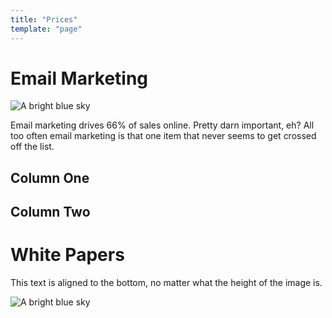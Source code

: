 ```yaml
---
title: "Prices"
template: "page"
---
```

<h1 class="f2 tc lh-title">Email Marketing</h1> 
<div class="dt mw6 center pv4 pv5-m pv4-ns">
  <div class="dtc v-btm">
    <img src="https://louisedigitalagency.com/wp-content/uploads/2019/04/Optimized-louise-digital-agency-email-marketing-1024x683.jpg" alt="A bright blue sky" class="mw5 db" />
  </div>
  <div class="dtc v-btm pl3">
    <p class="lh-copy mv0">
      Email marketing drives 66% of sales online. Pretty darn important, eh? All too often email marketing is that one item that never seems to get crossed off the list. 
    </p>
  </div>
</div>
<article class="cf">
  <div class="fl w-50 bg-near-white tc">
    <h1>Column One</h1>
  </div>
  <div class="fl w-50 bg-light-gray tc">
    <h1>Column Two</h1>
  </div>
</article>
<h1 class="f2 tc lh-title">White Papers</h1> 
<div class="dt mw6 center pv4 pv5-m pv4-ns">
  <div class="dtc v-btm pl3">
    <p class="lh-copy mv0">
      This text is aligned to the bottom, no matter what the height of the image is.
    </p>
  </div>
  <div class="dtc v-btm">
    <img src="http://tachyons.io/img/super-wide.jpg" alt="A bright blue sky" class="mw5 db" />
  </div>
</div>
